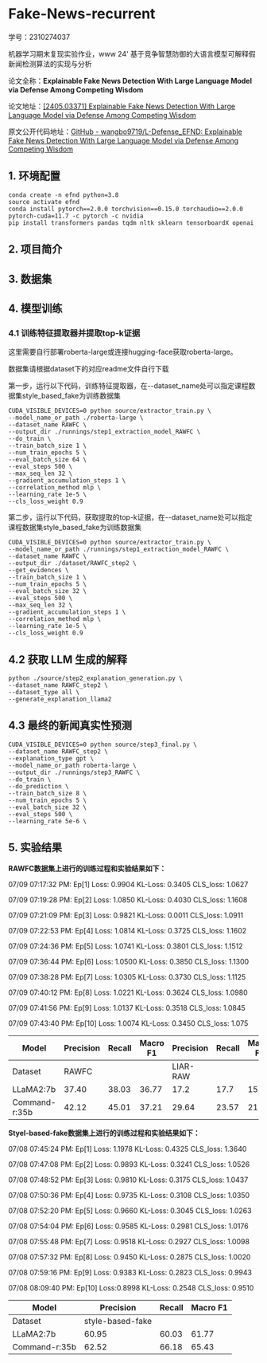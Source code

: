 # Fake-News-recurrent

学号：2310274037

机器学习期末复现实验作业，www 24'  基于竞争智慧防御的大语言模型可解释假新闻检测算法的实现与分析 

论文全称：**Explainable Fake News Detection With Large Language Model via Defense Among Competing Wisdom**

论文地址：[[2405.03371] Explainable Fake News Detection With Large Language Model via Defense Among Competing Wisdom](https://arxiv.org/abs/2405.03371)

原文公开代码地址：[GitHub - wangbo9719/L-Defense_EFND: Explainable Fake News Detection With Large Language Model via Defense Among Competing Wisdom](https://github.com/wangbo9719/L-Defense_EFND)

## 1. 环境配置

```
conda create -n efnd python=3.8
source activate efnd
conda install pytorch==2.0.0 torchvision==0.15.0 torchaudio==2.0.0 pytorch-cuda=11.7 -c pytorch -c nvidia
pip install transformers pandas tqdm nltk sklearn tensorboardX openai
```

## 2. 项目简介

## 3. 数据集

## 4. 模型训练

### 4.1 训练特征提取器并提取top-k证据

这里需要自行部署roberta-large或连接hugging-face获取roberta-large。

数据集请根据dataset下的对应readme文件自行下载

第一步，运行以下代码，训练特征提取器，在--dataset_name处可以指定课程数据集style_based_fake为训练数据集

```
CUDA_VISIBLE_DEVICES=0 python source/extractor_train.py \
--model_name_or_path ./roberta-large \
--dataset_name RAWFC \
--output_dir ./runnings/step1_extraction_model_RAWFC \
--do_train \
--train_batch_size 1 \
--num_train_epochs 5 \
--eval_batch_size 64 \
--eval_steps 500 \
--max_seq_len 32 \
--gradient_accumulation_steps 1 \
--correlation_method mlp \
--learning_rate 1e-5 \
--cls_loss_weight 0.9
```

第二步，运行以下代码，获取提取的top-k证据，在--dataset_name处可以指定课程数据集style_based_fake为训练数据集

```
CUDA_VISIBLE_DEVICES=0 python source/extractor_train.py \
--model_name_or_path ./runnings/step1_extraction_model_RAWFC \
--dataset_name RAWFC \
--output_dir ./dataset/RAWFC_step2 \
--get_evidences \
--train_batch_size 1 \
--num_train_epochs 5 \
--eval_batch_size 32 \
--eval_steps 500 \
--max_seq_len 32 \
--gradient_accumulation_steps 1 \
--correlation_method mlp \
--learning_rate 1e-5 \
--cls_loss_weight 0.9
```

## 4.2 获取 LLM 生成的解释

```
python ./source/step2_explanation_generation.py \
--dataset_name RAWFC_step2 \
--dataset_type all \
--generate_explanation_llama2
```

## 4.3 最终的新闻真实性预测

```
CUDA_VISIBLE_DEVICES=0 python source/step3_final.py \
--dataset_name RAWFC_step2 \
--explanation_type gpt \
--model_name_or_path roberta-large \
--output_dir ./runnings/step3_RAWFC \
--do_train \
--do_prediction \
--train_batch_size 8 \
--num_train_epochs 5 \
--eval_batch_size 32 \
--eval_steps 500 \
--learning_rate 5e-6 \
```

## 5. 实验结果

**RAWFC数据集上进行的训练过程和实验结果如下：**

07/09 07:17:32  PM: Ep[1] Loss: 0.9904 KL-Loss: 0.3405 CLS_loss: 1.0627

07/09 07:19:28  PM: Ep[2] Loss: 1.0850 KL-Loss: 0.4030 CLS_loss: 1.1608

07/09 07:21:09  PM: Ep[3] Loss: 0.9821 KL-Loss: 0.0011 CLS_loss: 1.0911

07/09 07:22:53  PM: Ep[4] Loss: 1.0814 KL-Loss: 0.3725 CLS_loss: 1.1602

07/09 07:24:36  PM:  Ep[5] Loss: 1.0741 KL-Loss: 0.3801 CLS_loss: 1.1512

07/09 07:36:44  PM: Ep[6] Loss: 1.0500 KL-Loss: 0.3850 CLS_loss: 1.1300

07/09 07:38:28  PM: Ep[7] Loss: 1.0305 KL-Loss: 0.3730 CLS_loss: 1.1125

07/09 07:40:12  PM: Ep[8] Loss: 1.0221 KL-Loss: 0.3624 CLS_loss: 1.0980

07/09 07:41:56  PM: Ep[9] Loss: 1.0137 KL-Loss: 0.3518 CLS_loss: 1.0845

07/09 07:43:40  PM: Ep[10] Loss: 1.0074 KL-Loss: 0.3450 CLS_loss: 1.075

| Model         | Precision | Recall | Macro F1 | Precision | Recall | Macro F1 |
| ------------- | --------- | ------ | -------- | --------- | ------ | -------- |
| Dataset       | RAWFC     |        |          | LIAR-RAW  |        |          |
| LLaMA2:7b     | 37.40     | 38.03  | 36.77    | 17.2      | 17.7   | 15.14    |
| Command-r:35b | 42.12     | 45.01  | 37.21    | 29.64     | 23.57  | 21.99    |

**Styel-based-fake数据集上进行的训练过程和实验结果如下：**

07/08 07:45:24  PM: Ep[1] Loss: 1.1978 KL-Loss: 0.4325 CLS_loss: 1.3640

07/08 07:47:08  PM: Ep[2] Loss: 0.9893 KL-Loss: 0.3241 CLS_loss: 1.0526

07/08 07:48:52  PM:  Ep[3] Loss: 0.9810 KL-Loss: 0.3175 CLS_loss: 1.0437

07/08 07:50:36  PM: Ep[4] Loss: 0.9735 KL-Loss: 0.3108 CLS_loss: 1.0350

07/08 07:52:20  PM: Ep[5] Loss: 0.9660 KL-Loss: 0.3045 CLS_loss: 1.0263

07/08 07:54:04  PM: Ep[6] Loss: 0.9585 KL-Loss: 0.2981 CLS_loss: 1.0176

07/08 07:55:48  PM: Ep[7] Loss: 0.9518 KL-Loss: 0.2927 CLS_loss: 1.0098

07/08 07:57:32  PM: Ep[8] Loss: 0.9450 KL-Loss: 0.2875 CLS_loss: 1.0020

07/08 07:59:16  PM: Ep[9] Loss: 0.9383 KL-Loss: 0.2823 CLS_loss: 0.9943

07/08 08:09:40  PM:  Ep[10] Loss:0.8998 KL-Loss: 0.2548 CLS_loss: 0.9510

| Model         | Precision        | Recall | Macro F1 |
| ------------- | ---------------- | ------ | -------- |
| Dataset       | style-based-fake |        |          |
| LLaMA2:7b     | 60.95            | 60.03  | 61.77    |
| Command-r:35b | 62.52            | 66.18  | 65.43    |
